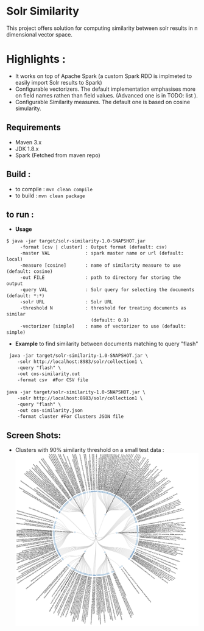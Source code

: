 # Solr Similarity
This project offers solution for computing similarity between solr results in n dimensional vector space.
# Highlights :
+ It works on top of Apache Spark (a custom Spark RDD is implmeted to easily import Solr results to Spark) 
+ Configurable vectorizers. The default implementation emphasises more on field names rathen than field values. (Advanced one is in TODO: list ).
+ Configurable Similarity measures. The default one is based on cosine simularity.


## Requirements
+ Maven 3.x
+ JDK 1.8.x
+ Spark (Fetched from maven repo)


## Build :
+ to compile : `mvn clean compile`
+ to build : `mvn clean package`

## to run :
+ __Usage__
```
$ java -jar target/solr-similarity-1.0-SNAPSHOT.jar
     -format [csv | cluster] : Output format (default: csv)
     -master VAL             : spark master name or url (default: local)
     -measure [cosine]       : name of similarity measure to use (default: cosine)
     -out FILE               : path to directory for storing the output
     -query VAL              : Solr query for selecting the documents (default: *:*)
     -solr URL               : Solr URL
     -threshold N            : threshold for treating documents as similar
                               (default: 0.9)
     -vectorizer [simple]    : name of vectorizer to use (default: simple)

```

+ __Example__
 to find similarity between documents matching to query "flash"

```
 java -jar target/solr-similarity-1.0-SNAPSHOT.jar \
    -solr http://localhost:8983/solr/collection1 \
    -query "flash" \
    -out cos-similarity.out
    -format csv  #For CSV file

java -jar target/solr-similarity-1.0-SNAPSHOT.jar \
    -solr http://localhost:8983/solr/collection1 \
    -query "flash" \
    -out cos-similarity.json
    -format cluster #For Clusters JSON file
```

## Screen Shots:
+ Clusters with 90% similarity threshold on a small test data :
    ![Cluster1](./docs/imgs/clusters1.png)